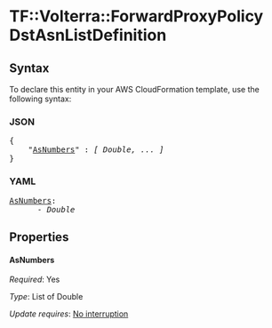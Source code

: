 # TF::Volterra::ForwardProxyPolicy DstAsnListDefinition

## Syntax

To declare this entity in your AWS CloudFormation template, use the following syntax:

### JSON

<pre>
{
    "<a href="#asnumbers" title="AsNumbers">AsNumbers</a>" : <i>[ Double, ... ]</i>
}
</pre>

### YAML

<pre>
<a href="#asnumbers" title="AsNumbers">AsNumbers</a>: <i>
      - Double</i>
</pre>

## Properties

#### AsNumbers

_Required_: Yes

_Type_: List of Double

_Update requires_: [No interruption](https://docs.aws.amazon.com/AWSCloudFormation/latest/UserGuide/using-cfn-updating-stacks-update-behaviors.html#update-no-interrupt)

